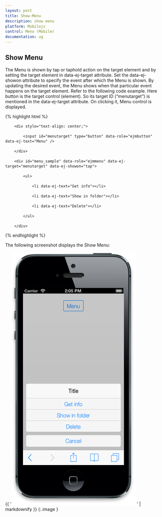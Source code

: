 ```yaml
---
layout: post
title: Show-Menu
description: show menu 
platform: Mobilejs
control: Menu (Mobile)
documentation: ug
---
```


## Show Menu 

The Menu is shown by tap or taphold action on the target element and by setting the target element in data-ej-target attribute. Set the data-ej-showon attribute to specify the event after which the Menu is shown. By updating the desired event, the Menu shows when that particular event happens on the target element. Refer to the following code example. Here button is the target control (element). So its target ID (“menutarget”) is mentioned in the data-ej-target attribute. On clicking it, Menu control is displayed. 

{% highlight html %}

        <div style="text-align: center;">

            <input id="menutarget" type="button" data-role="ejmbutton" data-ej-text="Menu" />

        </div>

        <div id="menu_sample" data-role="ejmmenu" data-ej-target="menutarget" data-ej-showon="tap">

            <ul>

                <li data-ej-text="Get info"></li>

                <li data-ej-text="Show in folder"></li>

                <li data-ej-text="Delete"></li>

            </ul>

        </div>



{% endhighlight %}

The following screenshot displays the Show Menu:

{{ '![ShowOn](Show-Menu_images/Show-Menu_img1.png)' | markdownify }}
{:.image }


